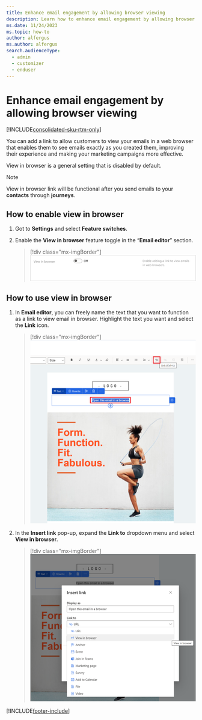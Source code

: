 ```yaml
---
title: Enhance email engagement by allowing browser viewing
description: Learn how to enhance email engagement by allowing browser viewing in Dynamics 365 Customer Insights - Journeys.
ms.date: 11/24/2023
ms.topic: how-to
author: alfergus
ms.author: alfergus
search.audienceType: 
  - admin
  - customizer
  - enduser
---
```


# Enhance email engagement by allowing browser viewing

[!INCLUDE[consolidated-sku-rtm-only](./includes/consolidated-sku-rtm-only.md)]

You can add a link to allow customers to view your emails in a web browser that enables them to see emails exactly as you created them, improving their experience and making your marketing campaigns more effective. 

View in browser is a general setting that is disabled by default.

> [!NOTE]
> View in browser link will be functional after you send emails to your **contacts** through **journeys**.

## How to enable view in browser

1. Got to **Settings** and select **Feature switches**. 
1. Enable the **View in browser** feature toggle in the “**Email editor**” section.
 
   > [!div class="mx-imgBorder"]
   > ![Enable your email viewing in browser](media/enable-email-viewing-in-browser.png "Enable your email viewing in browser")

## How to use view in browser

1. In **Email editor**, you can freely name the text that you want to function as a link to view email in browser. Highlight the text you want and select the **Link** icon.
 
   > [!div class="mx-imgBorder"]
   > ![Link any text in email editor to use view in browser](media/link-text-to-use-view-in-browser.png "Link any text in email editor to use view in browser")

1. In the **Insert link** pop-up, expand the **Link to** dropdown menu and select **View in browser**.
 
   > [!div class="mx-imgBorder"]
   > ![Use the link dropdown and select view](media/open-link-dropdown-to-use-view-option.png "Use the link dropdown and select view")

[!INCLUDE[footer-include](./includes/footer-banner.md)]